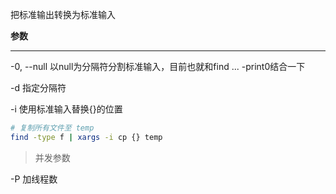 把标准输出转换为标准输入

**参数**
***
-0, --null
	以null为分隔符分割标准输入，目前也就和find ... -print0结合一下

-d
	指定分隔符

-i
	使用标准输入替换{}的位置
 
```bash
# 复制所有文件至 temp
find -type f | xargs -i cp {} temp

```

> 并发参数

-P 加线程数